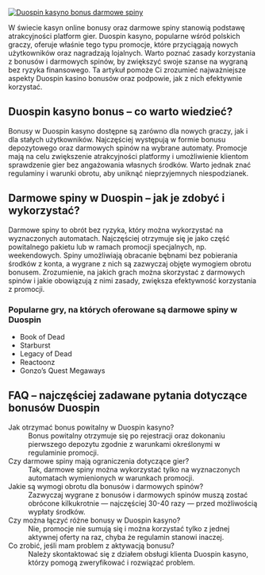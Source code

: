 [![Duospin kasyno bonus darmowe spiny](https://123-caf.pages.dev/gitsignup.png)](https://vrmoo.ru/Bt82HjjY)

<p>W świecie kasyn online bonusy oraz darmowe spiny stanowią podstawę atrakcyjności platform gier. Duospin kasyno, popularne wśród polskich graczy, oferuje właśnie tego typu promocje, które przyciągają nowych użytkowników oraz nagradzają lojalnych. Warto poznać zasady korzystania z bonusów i darmowych spinów, by zwiększyć swoje szanse na wygraną bez ryzyka finansowego. Ta artykuł pomoże Ci zrozumieć najważniejsze aspekty Duospin kasino bonusów oraz podpowie, jak z nich efektywnie korzystać.</p>  <h2>Duospin kasyno bonus – co warto wiedzieć?</h2> <p>Bonusy w Duospin kasyno dostępne są zarówno dla nowych graczy, jak i dla stałych użytkowników. Najczęściej występują w formie bonusu depozytowego oraz darmowych spinów na wybrane automaty. Promocje mają na celu zwiększenie atrakcyjności platformy i umożliwienie klientom sprawdzenie gier bez angażowania własnych środków. Warto jednak znać regulaminy i warunki obrotu, aby uniknąć nieprzyjemnych niespodzianek.</p>  <h2>Darmowe spiny w Duospin – jak je zdobyć i wykorzystać?</h2> <p>Darmowe spiny to obrót bez ryzyka, który można wykorzystać na wyznaczonych automatach. Najczęściej otrzymuje się je jako część powitalnego pakietu lub w ramach promocji specjalnych, np. weekendowych. Spiny umożliwiają obracanie bębnami bez pobierania środków z konta, a wygrane z nich są zazwyczaj objęte wymogiem obrotu bonusem. Zrozumienie, na jakich grach można skorzystać z darmowych spinów i jakie obowiązują z nimi zasady, zwiększa efektywność korzystania z promocji.</p>  <h3>Popularne gry, na których oferowane są darmowe spiny w Duospin</h3> <ul>   <li>Book of Dead</li>   <li>Starburst</li>   <li>Legacy of Dead</li>   <li>Reactoonz</li>   <li>Gonzo’s Quest Megaways</li> </ul>  <h2>FAQ – najczęściej zadawane pytania dotyczące bonusów Duospin</h2> <dl>   <dt>Jak otrzymać bonus powitalny w Duospin kasyno?</dt>   <dd>Bonus powitalny otrzymuje się po rejestracji oraz dokonaniu pierwszego depozytu zgodnie z warunkami określonymi w regulaminie promocji.</dd>      <dt>Czy darmowe spiny mają ograniczenia dotyczące gier?</dt>   <dd>Tak, darmowe spiny można wykorzystać tylko na wyznaczonych automatach wymienionych w warunkach promocji.</dd>      <dt>Jakie są wymogi obrotu dla bonusów i darmowych spinów?</dt>   <dd>Zazwyczaj wygrane z bonusów i darmowych spinów muszą zostać obrócone kilkukrotnie — najczęściej 30-40 razy — przed możliwością wypłaty środków.</dd>      <dt>Czy można łączyć różne bonusy w Duospin kasyno?</dt>   <dd>Nie, promocje nie sumują się i można korzystać tylko z jednej aktywnej oferty na raz, chyba że regulamin stanowi inaczej.</dd>      <dt>Co zrobić, jeśli mam problem z aktywacją bonusu?</dt>   <dd>Należy skontaktować się z działem obsługi klienta Duospin kasyno, którzy pomogą zweryfikować i rozwiązać problem.</dd> </dl>